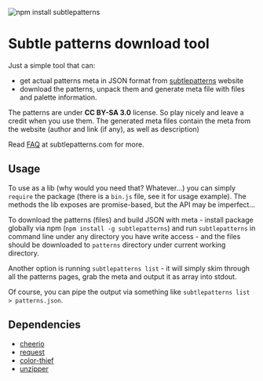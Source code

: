 ![npm install subtlepatterns](https://nodei.co/npm/subtlepatterns.png?mini=true)

# Subtle patterns download tool

Just a simple tool that can:

- get actual patterns meta in JSON format from [subtlepatterns](http://subtlepatterns.com) website
- download the patterns, unpack them and generate meta file with files and palette information.

The patterns are under **CC BY-SA 3.0** license. So play nicely and leave a credit when you use them.
The generated meta files contain the meta from the website (author and link (if any), as well as description)

Read [FAQ](http://subtlepatterns.com/about/) at subtlepatterns.com for more.

## Usage

To use as a lib (why would you need that? Whatever...) you can simply `require` the package (there is a `bin.js` file,
see it for usage example). The methods the lib exposes are promise-based, but the API may be imperfect...

To download the patterns (files) and build JSON with meta - install package globally via npm 
(`npm install -g subtlepatterns`) and run `subtlepatterns` in command line under  any directory you have write access -
 and the files should be downloaded to `patterns` directory under current working directory.

Another option is running `subtlepatterns list` - it will simply skim through all the patterns pages, grab the meta
and output it as array into stdout.

Of course, you can pipe the output via something like `subtlepatterns list > patterns.json`.

## Dependencies

- [cheerio](https://www.npmjs.com/package/cheerio)
- [request](https://www.npmjs.com/package/request)
- [color-thief](https://www.npmjs.com/package/color-thief)
- [unzipper](https://www.npmjs.com/package/unzipper)
